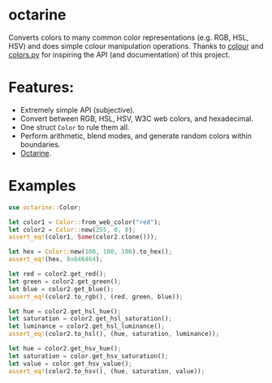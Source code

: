 # octarine

Converts colors to many common color representations (e.g. RGB, HSL, HSV) and does simple
colour manipulation operations. Thanks to [colour](https://pypi.org/project/colour/) and
[colors.py](https://pypi.org/project/colors.py/) for inspiring the API (and documentation) of this project.

# Features:

- Extremely simple API (subjective).
- Convert between RGB, HSL, HSV, W3C web colors, and hexadecimal.
- One struct `Color` to rule them all.
- Perform arithmetic, blend modes, and generate random colors within boundaries.
- [Octarine](https://discworld.fandom.com/wiki/Octarine).

# Examples

```rs
use octarine::Color;

let color1 = Color::from_web_color("red");
let color2 = Color::new(255, 0, 0);
assert_eq!(color1, Some(color2.clone()));

let hex = Color::new(100, 100, 100).to_hex();
assert_eq!(hex, 0x646464);

let red = color2.get_red();
let green = color2.get_green();
let blue = color2.get_blue();
assert_eq!(color2.to_rgb(), (red, green, blue));

let hue = color2.get_hsl_hue();
let saturation = color2.get_hsl_saturation();
let luminance = color2.get_hsl_luminance();
assert_eq!(color2.to_hsl(), (hue, saturation, luminance));

let hue = color2.get_hsv_hue();
let saturation = color.get_hsv_saturation();
let value = color.get_hsv_value();
assert_eq!(color2.to_hsv(), (hue, saturation, value));
```
